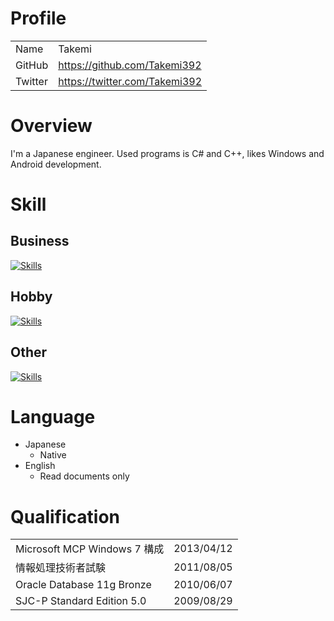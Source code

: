 # Profile
| | |
|:--------|:---|
| Name    | Takemi |
| GitHub  | https://github.com/Takemi392 |
| Twitter | https://twitter.com/Takemi392 |

# Overview
I'm a Japanese engineer. Used programs is C# and C++, likes Windows and Android development.

# Skill
## Business
[![Skills](https://skillicons.dev/icons?i=cs,cpp,c,dotnet&theme=dark&perline=8)](https://skillicons.dev)

## Hobby
[![Skills](https://skillicons.dev/icons?i=py,go,html,css,js,jquery,java&theme=dark&perline=8)](https://skillicons.dev)

## Other
[![Skills](https://skillicons.dev/icons?i=github,git,visualstudio,vscode,eclipse&theme=dark&perline=8)](https://skillicons.dev)

# Language
+ Japanese
  + Native
+ English
  + Read documents only

# Qualification
| | |
|:--------|:---|
| Microsoft MCP Windows 7 構成 | 2013/04/12  |
| 情報処理技術者試験 | 2011/08/05 |
| Oracle Database 11g Bronze | 2010/06/07 |
| SJC-P Standard Edition 5.0 | 2009/08/29 |
